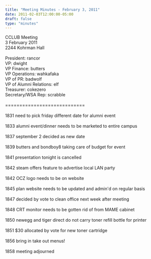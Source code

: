 ```yaml
---
title: "Meeting Minutes - February 3, 2011"
date: 2011-02-03T12:00:00-05:00
draft: false
type: "minutes"
---
```


CCLUB Meeting<br />
3 February 2011<br />
2244 Kohrman Hall<br />
<br />
President: rancor<br />
VP: dwight<br />
VP Finance: butters<br />
VP Operations: wahkafaka<br />
VP of PR: badwolf<br />
VP of Alumni Relations: elf<br />
Treasurer: cokezero<br />
Secretary/WSA Rep: scrabble<br />
<br />
============================<br />
<br />
1831 need to pick friday different date for alumni event<br />
<br />
1833 alumni event/dinner needs to be marketed to entire campus<br />
<br />
1837 september 2 decided as new date<br />
<br />
1839 butters and bondboy8 taking care of budget for event<br />
<br />
1841 presentation tonight is cancelled<br />
<br />
1842 steam offers feature to advertise local LAN party<br />
<br />
1842 OCZ logo needs to be on website<br />
<br />
1845 plan website needs to be updated and admin'd on regular basis<br />
<br />
1847 decided by vote to clean office next week after meeting<br />
<br />
1848 CRT monitor needs to be gotten rid of from MAME cabinet<br />
<br />
1850 newegg and tiger direct do not carry toner refill bottle for printer<br />
<br />
1851 $30 allocated by vote for new toner cartridge<br />
<br />
1856 bring in take out menus!<br />
<br />
1858 meeting adjourned<br />

